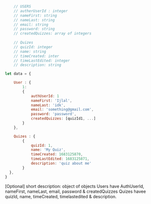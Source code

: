 ```javascript
    // USERS
    // autherUserId : integer
    // nameFirst: string
    // nameLast: string
    // email: string
    // password: string
    // createdQuizzes: array of integers
    
    // Quizes
    // quizId: integer
    // name: string
    // timeCreated: inter
    // timeLastEdited: integer
    // description: string

let data = {

    User : {
        1:
        {
            authUserId: 1
            nameFirst: 'Ijlal', 
            nameLast: 'idk',
            email: 'something@gmail.com',
            password: 'password',
            createdQuizzes: [quizId1, ...]
        }
    },

    Quizes : {
        {
            quizId: 1,
            name: 'My Quiz',
            timeCreated: 1683125870,
            timeLastEdited: 1683125871,
            description: 'quiz about me'
        }
  },
}
```

[Optional] short description: 
object of objects 
Users have AuthUserId, nameFirst, nameLast, email, password & createdQuizzes
Quizes havee quizId, name, timeCreated, timelastedited & description.

        
